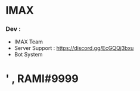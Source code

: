 #  IMAX


### Dev :

-  IMAX  Team
- Server Support : https://discord.gg/EcGQQj3bxu
- Bot System 

# '  , RAMI#9999